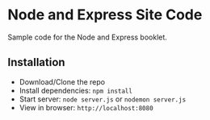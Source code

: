 # Node and Express Site Code

Sample code for the Node and Express booklet.

## Installation

- Download/Clone the repo
- Install dependencies: `npm install`
- Start server: `node server.js` or `nodemon server.js`
- View in browser: `http://localhost:8080`